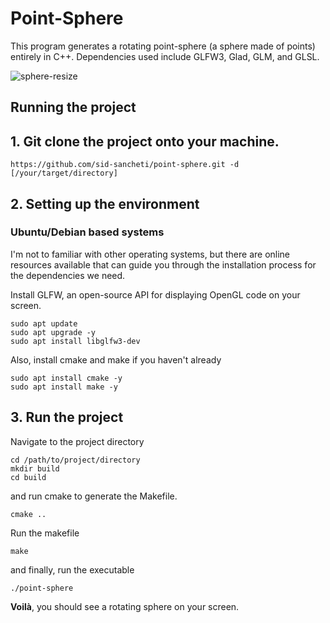 # Point-Sphere

This program generates a rotating point-sphere (a sphere made of points) entirely in C++.
Dependencies used include GLFW3, Glad, GLM, and GLSL.

![sphere-resize](https://github.com/user-attachments/assets/cc538959-b377-4833-b8c6-d0404b5d0fa8)

## Running the project

## 1. Git clone the project onto your machine.

```{Bash}
https://github.com/sid-sancheti/point-sphere.git -d [/your/target/directory]
```

## 2. Setting up the environment

### Ubuntu/Debian based systems

I'm not to familiar with other operating systems, but there are online resources available that can guide you through the
installation process for the dependencies we need.

Install GLFW, an open-source API for displaying OpenGL code on your screen.

```{Bash}
sudo apt update
sudo apt upgrade -y
sudo apt install libglfw3-dev
```

Also, install cmake and make if you haven't already

```{Bash}
sudo apt install cmake -y
sudo apt install make -y
```

## 3. Run the project

Navigate to the project directory

```{Bash}
cd /path/to/project/directory
mkdir build
cd build
```

and run cmake to generate the Makefile.

```{Bash}
cmake ..
```

Run the makefile

``` {Bash}
make
```

and finally, run the executable

```{Bash}
./point-sphere
```

**Voilà**, you should see a rotating sphere on your screen.
